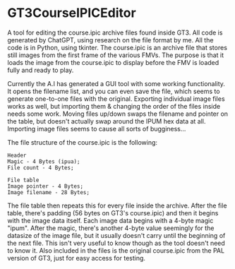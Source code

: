 # GT3CourseIPICEditor
A tool for editing the course.ipic archive files found inside GT3. All code is generated by ChatGPT, using research on the file format by me.
All the code is in Python, using tkinter.
The course.ipic is an archive file that stores still images from the first frame of the various FMVs. The purpose is that it loads the image from the course.ipic to display before the FMV is loaded fully and ready to play.

Currently the A.I has generated a GUI tool with some working functionality. It opens the filename list, and you can even save the file, which seems to generate one-to-one files with the original. Exporting individual image files works as well, but importing them & changing the order of the files inside needs some work.
Moving files up/down swaps the filename and pointer on the table, but doesn't actually swap around the IPUM hex data at all.
Importing image files seems to cause all sorts of bugginess...

The file structure of the course.ipic is the following:
````
Header
Magic - 4 Bytes (ipua);
File count - 4 Bytes;

File table
Image pointer - 4 Bytes;
Image filename - 28 Bytes;
````
The file table then repeats this for every file inside the archive. After the file table, there's padding (56 bytes on GT3's course.ipic) and then it begins with the image data itself. Each image data begins with a 4-byte magic "ipum". After the magic, there's another 4-byte value seemingly for the datasize of the image file, but it usually doesn't carry until the beginning of the next file. This isn't very useful to know though as the tool doesn't need to know it.
Also included in the files is the original course.ipic from the PAL version of GT3, just for easy access for testing.
